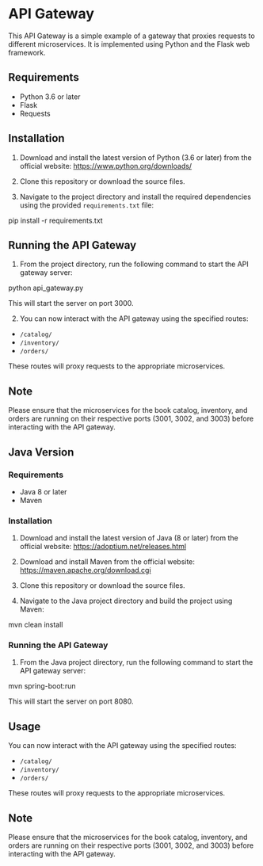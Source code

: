 # API Gateway

This API Gateway is a simple example of a gateway that proxies requests to different microservices. It is implemented using Python and the Flask web framework.

## Requirements

- Python 3.6 or later
- Flask
- Requests

## Installation

1. Download and install the latest version of Python (3.6 or later) from the official website: https://www.python.org/downloads/

2. Clone this repository or download the source files.

3. Navigate to the project directory and install the required dependencies using the provided `requirements.txt` file:

pip install -r requirements.txt

## Running the API Gateway

1. From the project directory, run the following command to start the API gateway server:

python api_gateway.py

This will start the server on port 3000.

2. You can now interact with the API gateway using the specified routes:

- `/catalog/`
- `/inventory/`
- `/orders/`

These routes will proxy requests to the appropriate microservices.

## Note

Please ensure that the microservices for the book catalog, inventory, and orders are running on their respective ports (3001, 3002, and 3003) before interacting with the API gateway.

## Java Version

### Requirements

- Java 8 or later
- Maven

### Installation

1. Download and install the latest version of Java (8 or later) from the official website: https://adoptium.net/releases.html

2. Download and install Maven from the official website: https://maven.apache.org/download.cgi

3. Clone this repository or download the source files.

4. Navigate to the Java project directory and build the project using Maven:

mvn clean install

### Running the API Gateway

1. From the Java project directory, run the following command to start the API gateway server:

mvn spring-boot:run

This will start the server on port 8080.

## Usage

You can now interact with the API gateway using the specified routes:

- `/catalog/`
- `/inventory/`
- `/orders/`

These routes will proxy requests to the appropriate microservices.

## Note

Please ensure that the microservices for the book catalog, inventory, and orders are running on their respective ports (3001, 3002, and 3003) before interacting with the API gateway.
